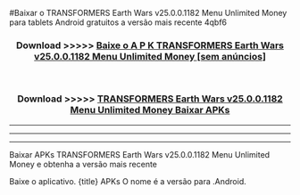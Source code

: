 #Baixar o TRANSFORMERS Earth Wars v25.0.0.1182 Menu Unlimited Money   para tablets Android gratuitos a versão mais recente 4qbf6


<div align="center">
<h3>Download >>>>> <a href="https://pt-web.web.app/?pt= TRANSFORMERS Earth Wars v25.0.0.1182 Menu Unlimited Money ">Baixe o A P K TRANSFORMERS Earth Wars v25.0.0.1182 Menu Unlimited Money  [sem anúncios]</a></h3><br>

<h3>Download >>>>> <a href="https://pt-web.web.app/?pt= TRANSFORMERS Earth Wars v25.0.0.1182 Menu Unlimited Money ">TRANSFORMERS Earth Wars v25.0.0.1182 Menu Unlimited Money  Baixar APKs</a></h3>
</div>

----------------------------------------------------------

----------------------------------------------------------

----------------------------------------------------------

Baixar APKs TRANSFORMERS Earth Wars v25.0.0.1182 Menu Unlimited Money  e obtenha a versão mais recente

Baixe o aplicativo. {title} APKs O nome é a versão para .Android.


